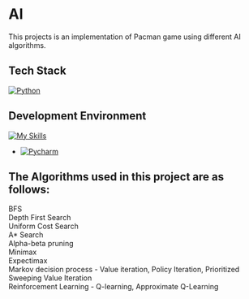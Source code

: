 # AI
This projects is an implementation of Pacman game using different AI algorithms.

## Tech Stack

 [![Python](https://skillicons.dev/icons?i=py)](https://skillicons.dev)

## Development Environment
[![My Skills](https://skillicons.dev/icons?i=pycharm)](https://skillicons.dev)
- [![Pycharm](https://img.shields.io/badge/pycharm-%233DDC84?style=for-the-badge&logo=pycharm&logoColor=white)](https://www.jetbrains.com/pycharm/)
  
## The Algorithms used in this project are as follows:
BFS<br>
Depth First Search<br>
Uniform Cost Search<br>
A* Search<br>
Alpha-beta pruning<br>
Minimax<br>
Expectimax<br>
Markov decision process - Value iteration, Policy Iteration, Prioritized Sweeping Value Iteration<br>
Reinforcement Learning - Q-learning, Approximate Q-Learning<br>
